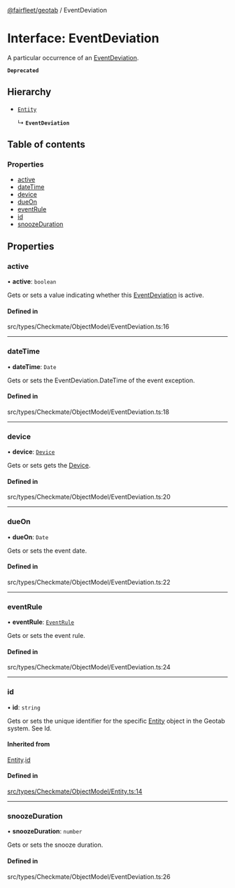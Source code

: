 [@fairfleet/geotab](../README.md) / EventDeviation

# Interface: EventDeviation

A particular occurrence of an [EventDeviation](EventDeviation.md).

**`Deprecated`**

## Hierarchy

- [`Entity`](Entity.md)

  ↳ **`EventDeviation`**

## Table of contents

### Properties

- [active](EventDeviation.md#active)
- [dateTime](EventDeviation.md#datetime)
- [device](EventDeviation.md#device)
- [dueOn](EventDeviation.md#dueon)
- [eventRule](EventDeviation.md#eventrule)
- [id](EventDeviation.md#id)
- [snoozeDuration](EventDeviation.md#snoozeduration)

## Properties

### active

• **active**: `boolean`

Gets or sets a value indicating whether this [EventDeviation](EventDeviation.md) is active.

#### Defined in

src/types/Checkmate/ObjectModel/EventDeviation.ts:16

___

### dateTime

• **dateTime**: `Date`

Gets or sets the EventDeviation.DateTime of the event exception.

#### Defined in

src/types/Checkmate/ObjectModel/EventDeviation.ts:18

___

### device

• **device**: [`Device`](Device.md)

Gets or sets gets the [Device](Device.md).

#### Defined in

src/types/Checkmate/ObjectModel/EventDeviation.ts:20

___

### dueOn

• **dueOn**: `Date`

Gets or sets the event date.

#### Defined in

src/types/Checkmate/ObjectModel/EventDeviation.ts:22

___

### eventRule

• **eventRule**: [`EventRule`](EventRule.md)

Gets or sets the event rule.

#### Defined in

src/types/Checkmate/ObjectModel/EventDeviation.ts:24

___

### id

• **id**: `string`

Gets or sets the unique identifier for the specific [Entity](Entity.md) object in the Geotab system. See Id.

#### Inherited from

[Entity](Entity.md).[id](Entity.md#id)

#### Defined in

[src/types/Checkmate/ObjectModel/Entity.ts:14](https://github.com/fairfleet/geotab/blob/ff38bfc/src/types/Checkmate/ObjectModel/Entity.ts#L14)

___

### snoozeDuration

• **snoozeDuration**: `number`

Gets or sets the snooze duration.

#### Defined in

src/types/Checkmate/ObjectModel/EventDeviation.ts:26

